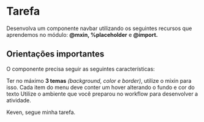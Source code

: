 # Tarefa

Desenvolva um componente navbar utilizando os seguintes recursos que aprendemos no módulo: **@mxin, %placeholder** e **@import.**


## Orientações importantes

O componente precisa seguir as seguintes características:

Ter no máximo **3 temas** _(background, color e border)_, utilize o mixin para isso.
Cada item do menu deve conter um hover alterando o fundo e cor do texto
Utilize o ambiente que você preparou no workflow para desenvolver a atividade.

Keven, segue minha tarefa.
